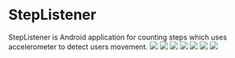 # StepListener

StepListener is Android application for counting steps which uses accelerometer to detect users movement.
<img src="/img/StepListener-installed.png">
<img src="/img/StepListener-home.png">
<img src="/img/StepListener-running.png">
<img src="/img/StepListener-drawer.png">
<img src="/img/StepListener-notif1.png">
<img src="/img/StepListener-notif2.png">
<img src="/img/StepListener-callendar.png">

